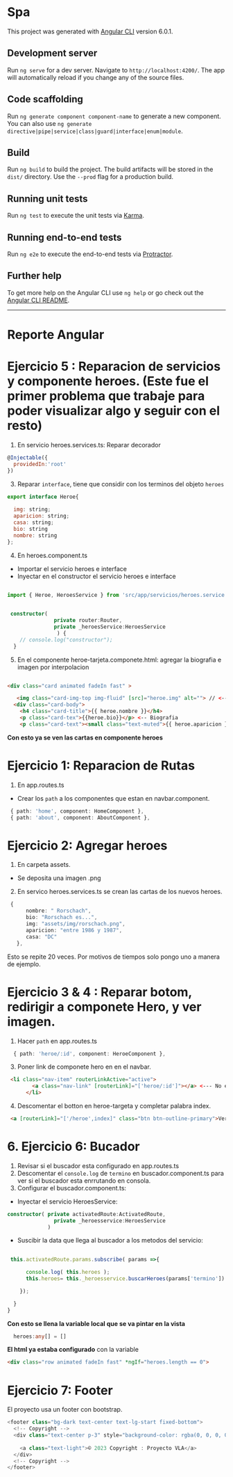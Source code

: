 # Spa

This project was generated with [Angular CLI](https://github.com/angular/angular-cli) version 6.0.1.

## Development server

Run `ng serve` for a dev server. Navigate to `http://localhost:4200/`. The app will automatically reload if you change any of the source files.

## Code scaffolding

Run `ng generate component component-name` to generate a new component. You can also use `ng generate directive|pipe|service|class|guard|interface|enum|module`.

## Build

Run `ng build` to build the project. The build artifacts will be stored in the `dist/` directory. Use the `--prod` flag for a production build.

## Running unit tests

Run `ng test` to execute the unit tests via [Karma](https://karma-runner.github.io).

## Running end-to-end tests

Run `ng e2e` to execute the end-to-end tests via [Protractor](http://www.protractortest.org/).

## Further help

To get more help on the Angular CLI use `ng help` or go check out the [Angular CLI README](https://github.com/angular/angular-cli/blob/master/README.md).

---

# Reporte Angular


#  Ejercicio 5 : Reparacion de servicios y componente heroes. (Este fue el primer problema que trabaje para poder visualizar algo y  seguir con el resto)


1. En servicio heroes.services.ts: Reparar decorador
~~~js
@Injectable({
  providedIn:'root'
})
~~~
3. Reparar  `interface`, tiene que considir con
los terminos del objeto `heroes`

~~~js
export interface Heroe{
  
  img: string;
  aparicion: string;
  casa: string;
  bio: string
  nombre: string
};
~~~

4. En heroes.component.ts


* Importar el servicio heroes e interface
* Inyectar en el constructor el servicio heroes e interface


~~~ts

import { Heroe, HeroesService } from 'src/app/servicios/heroes.service';
 

 constructor( 
               private router:Router,
               private _heroesService:HeroesService
                ) {
    // console.log("constructor");
  }

~~~

5. En el componente heroe-tarjeta.componete.html: agregar la biografia e imagen por interpolacion 

~~~html

<div class="card animated fadeIn fast" >

   <img class="card-img-top img-fluid" [src]="heroe.img" alt=""> // <--- imagen
  <div class="card-body">
    <h4 class="card-title">{{ heroe.nombre }}</h4>
    <p class="card-tex">{{heroe.bio}}</p> <-- Biografia
    <p class="card-text"><small class="text-muted">{{ heroe.aparicion }}</small></p>

~~~

**Con esto ya se ven las cartas en componente heroes**

# Ejercicio 1: Reparacion de Rutas

1. En app.routes.ts

* Crear los `path` a los componentes que estan en navbar.component.

~~~ts
 { path: 'home', component: HomeComponent },
 { path: 'about', component: AboutComponent },
~~~

# Ejercicio 2:  Agregar heroes

1. En carpeta assets. 

* Se deposita una imagen .png

2. En servico heroes.services.ts se crean las cartas de los nuevos heroes.

~~~ts
 {
      nombre: " Rorschach",
      bio: "Rorschach es...",
      img: "assets/img/rorschach.png",
      aparicion: "entre 1986 y 1987",
      casa: "DC"
   },
~~~

Esto se repite 20 veces. Por motivos de tiempos solo pongo uno a manera de ejemplo. 

# Ejercicio 3 & 4 : Reparar botom, redirigir a componete Hero, y ver imagen. 

1. Hacer `path` en app.routes.ts

~~~ts
  { path: 'heroe/:id', component: HeroeComponent },
~~~
3. Poner link de componete hero en en el navbar.
~~~html
 <li class="nav-item" routerLinkActive="active">
        <a class="nav-link" [routerLink]="['heroe/:id']"></a> <--- No es necesario que aparesca pintado en el nav  
      </li>
~~~
4. Descomentar el botton en heroe-targeta y completar palabra index.

~~~html
 <a [routerLink]="['/heroe',index]" class="btn btn-outline-primary">Ver más link...</a> 
~~~

# 6. Ejercicio 6: Bucador

1. Revisar si el buscador esta configurado en app.routes.ts
2. Descomentar el `console.log` de `termino` en buscador.component.ts para ver si el buscador esta enrrutando en consola.
3. Configurar el buscador.component.ts:

*  Inyectar el servicio HeroesService:

~~~ts
constructor( private activatedRoute:ActivatedRoute,
               private _heroesservice:HeroesService
             )
~~~

* Suscibir la data que llega al buscador a los metodos del servicio:

~~~ts
 
 this.activatedRoute.params.subscribe( params =>{

      console.log( this.heroes );
      this.heroes= this._heroesservice.buscarHeroes(params['termino'])

    });

  }
}
~~~

**Con esto se llena la variable local que se va pintar en la vista**

~~~ts
  heroes:any[] = []
~~~

**El html ya estaba configurado** con la variable

~~~html
<div class="row animated fadeIn fast" *ngIf="heroes.length == 0">
~~~

# Ejercicio 7: Footer

El proyecto usa un footer con bootstrap.
~~~ts
<footer class="bg-dark text-center text-lg-start fixed-bottom">
  <!-- Copyright -->
  <div class="text-center p-3" style="background-color: rgba(0, 0, 0, 0.2);">
    
    <a class="text-light">© 2023 Copyright : Proyecto VLA</a>
  </div>
  <!-- Copyright -->
</footer>
~~~

